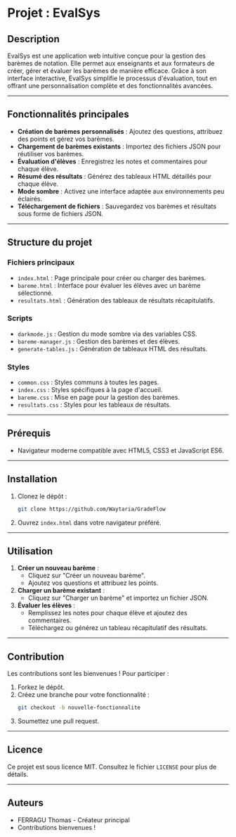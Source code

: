 # Projet : EvalSys

## Description
EvalSys est une application web intuitive conçue pour la gestion des barèmes de notation. Elle permet aux enseignants et aux formateurs de créer, gérer et évaluer les barèmes de manière efficace. Grâce à son interface interactive, EvalSys simplifie le processus d'évaluation, tout en offrant une personnalisation complète et des fonctionnalités avancées.

---

## Fonctionnalités principales
- **Création de barèmes personnalisés** : Ajoutez des questions, attribuez des points et gérez vos barèmes.
- **Chargement de barèmes existants** : Importez des fichiers JSON pour réutiliser vos barèmes.
- **Évaluation d'élèves** : Enregistrez les notes et commentaires pour chaque élève.
- **Résumé des résultats** : Générez des tableaux HTML détaillés pour chaque élève.
- **Mode sombre** : Activez une interface adaptée aux environnements peu éclairés.
- **Téléchargement de fichiers** : Sauvegardez vos barèmes et résultats sous forme de fichiers JSON.

---

## Structure du projet
### Fichiers principaux
- `index.html` : Page principale pour créer ou charger des barèmes.
- `bareme.html` : Interface pour évaluer les élèves avec un barème sélectionné.
- `resultats.html` : Génération des tableaux de résultats récapitulatifs.

### Scripts
- `darkmode.js` : Gestion du mode sombre via des variables CSS.
- `bareme-manager.js` : Gestion des barèmes et des élèves.
- `generate-tables.js` : Génération de tableaux HTML des résultats.

### Styles
- `common.css` : Styles communs à toutes les pages.
- `index.css` : Styles spécifiques à la page d'accueil.
- `bareme.css` : Mise en page pour la gestion des barèmes.
- `resultats.css` : Styles pour les tableaux de résultats.

---

## Prérequis
- Navigateur moderne compatible avec HTML5, CSS3 et JavaScript ES6.

---

## Installation
1. Clonez le dépôt :
   ```bash
   git clone https://github.com/Waytaria/GradeFlow
   ```
2. Ouvrez `index.html` dans votre navigateur préféré.

---

## Utilisation
1. **Créer un nouveau barème** :
   - Cliquez sur "Créer un nouveau barème".
   - Ajoutez vos questions et attribuez les points.
2. **Charger un barème existant** :
   - Cliquez sur "Charger un barème" et importez un fichier JSON.
3. **Évaluer les élèves** :
   - Remplissez les notes pour chaque élève et ajoutez des commentaires.
   - Téléchargez ou générez un tableau récapitulatif des résultats.

---

## Contribution
Les contributions sont les bienvenues ! Pour participer :
1. Forkez le dépôt.
2. Créez une branche pour votre fonctionnalité :
   ```bash
   git checkout -b nouvelle-fonctionnalite
   ```
3. Soumettez une pull request.

---

## Licence
Ce projet est sous licence MIT. Consultez le fichier `LICENSE` pour plus de détails.

---

## Auteurs
- FERRAGU Thomas - Créateur principal
- Contributions bienvenues !

